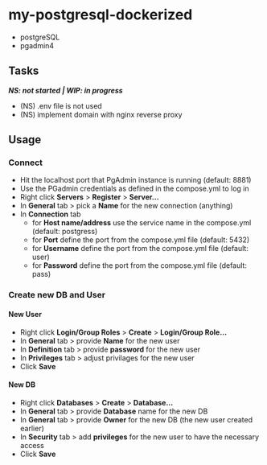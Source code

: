 # my-postgresql-dockerized

- postgreSQL
- pgadmin4

## Tasks

***NS: not started | WIP: in progress***
- (NS) .env file is not used 
- (NS) implement domain with nginx reverse proxy

## Usage

### Connect

- Hit the localhost port that PgAdmin instance is running (default: 8881)
- Use the PGadmin credentials as defined in the compose.yml to log in
- Right click **Servers** > **Register** > **Server...**
- In **General** tab > pick a **Name** for the new connection (anything)
- In **Connection** tab
    - for **Host name/address** use the service name in the compose.yml (default: postgress)
    - for **Port** define the port from the compose.yml file (default: 5432)
    - for **Username** define the port from the compose.yml file (default: user)
    - for **Password** define the port from the compose.yml file (default: pass)

### Create new DB and User

#### New User
- Right click **Login/Group Roles** > **Create** > **Login/Group Role...**
- In **General** tab > provide **Name** for the new user
- In **Definition** tab > provide **password** for the new user
- In **Privileges** tab > adjust privilages for the new user
- Click **Save**

#### New DB
- Right click **Databases** > **Create** > **Database...**
- In **General** tab > provide **Database** name for the new DB
- In **General** tab > provide **Owner** for the new DB (the new user created earlier)
- In **Security** tab > add **privileges** for the new user to have the necessary access
- Click **Save**